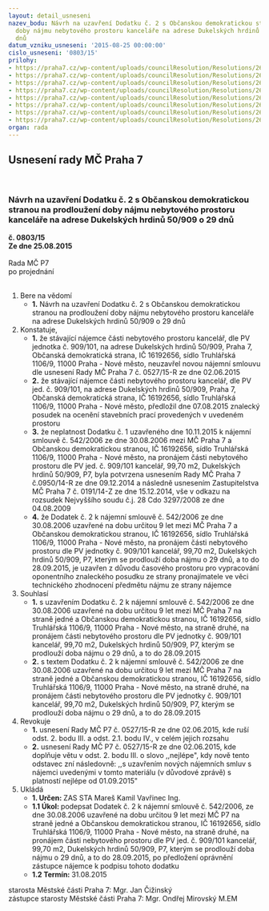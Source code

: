 ```yaml
---
layout: detail_usneseni
nazev_bodu: Návrh na uzavření Dodatku č. 2 s Občanskou demokratickou stranou na prodloužení
  doby nájmu nebytového prostoru kanceláře na adrese Dukelských hrdinů 50/909 o 29
  dnů
datum_vzniku_usneseni: '2015-08-25 00:00:00'
cislo_usneseni: '0803/15'
prilohy:
- https://praha7.cz/wp-content/uploads/councilResolution/Resolutions/26046/54-15-priloha_01_dod2ods.doc
- https://praha7.cz/wp-content/uploads/councilResolution/Resolutions/26046/54-15-priloha_02_dod2ods.doc
- https://praha7.cz/wp-content/uploads/councilResolution/Resolutions/26046/54-15-priloha_03_dod2ods.doc
- https://praha7.cz/wp-content/uploads/councilResolution/Resolutions/26046/54-15-priloha_04_dod2ods.doc
- https://praha7.cz/wp-content/uploads/councilResolution/Resolutions/26046/54-15-priloha_05_dod2ods.pdf
- https://praha7.cz/wp-content/uploads/councilResolution/Resolutions/26046/54-15-priloha_06_dod2ods.pdf
- https://praha7.cz/wp-content/uploads/councilResolution/Resolutions/26046/54-15-priloha_07_dod2ods.pdf
- https://praha7.cz/wp-content/uploads/councilResolution/Resolutions/26046/54-15-priloha_08_DOD2ODS_rev_2408_new.doc
organ: rada
---
```

<div id="ucUsn_pList" class="usn">
	<span><h2>Usnesení rady MČ Praha 7 </h2>
<br></span><div class="standBody">
<span><h3>Návrh na uzavření Dodatku č. 2 s Občanskou demokratickou stranou na prodloužení doby nájmu nebytového prostoru kanceláře na adrese Dukelských hrdinů 50/909 o 29 dnů</h3></span><div class="center">
		<strong>č. 0803/15</strong><br>
	</div>
<div class="center">
		<strong>Ze dne 25.08.2015</strong><br><br>
	</div>Rada MČ P7<br> po projednání<br><br><ol>
<li>Bere na vědomí<ul><li>
<strong>1.</strong> Návrh na uzavření Dodatku č. 2 s Občanskou demokratickou stranou na prodloužení doby nájmu nebytového prostoru kanceláře na adrese Dukelských hrdinů 50/909 o 29 dnů   </li></ul>
</li>
<li>Konstatuje,<ul>
<li>
<strong>1.</strong> že stávající nájemce části nebytového prostoru kancelář, dle PV jednotka č. 909/101, na adrese Dukelských hrdinů 50/909, Praha 7, Občanská demokratická strana, IČ 16192656, sídlo Truhlářská 1106/9, 11000 Praha - Nové město, neuzavřel novou nájemní smlouvu dle usnesení Rady MČ Praha 7 č. 0527/15-R ze dne 02.06.2015</li>
<li>
<strong>2.</strong> že stávající nájemce části nebytového prostoru kancelář, dle PV jed. č. 909/101, na adrese Dukelských hrdinů 50/909, Praha 7, Občanská demokratická strana, IČ 16192656, sídlo Truhlářská 1106/9, 11000 Praha - Nové město, předložil dne 07.08.2015 znalecký posudek na ocenění stavebních prací provedených v uvedeném prostoru</li>
<li>
<strong>3.</strong> že neplatnost Dodatku č. 1 uzavřeného dne 10.11.2015 k nájemní smlouvě č. 542/2006 ze dne 30.08.2006 mezi MČ Praha 7 a Občanskou demokratickou stranou, IČ 16192656, sídlo Truhlářská 1106/9, 11000 Praha - Nové město, na pronájem části nebytového prostoru dle PV jed. č. 909/101 kancelář, 99,70 m2, Dukelských hrdinů 50/909, P7, byla potvrzena usnesením Rady MČ Praha 7 č.0950/14-R ze dne 09.12.2014 a následně usnesením Zastupitelstva MČ Praha 7 č. 0191/14-Z ze dne 15.12.2014, vše v odkazu na rozsudek Nejvyššího soudu č.j. 28 Cdo 3297/2008 ze dne 04.08.2009</li>
<li>
<strong>4.</strong> že Dodatek č. 2 k nájemní smlouvě č. 542/2006 ze dne 30.08.2006 uzavřené na dobu určitou 9 let mezi MČ Praha 7 a Občanskou demokratickou stranou, IČ 16192656, sídlo Truhlářská 1106/9, 11000 Praha - Nové město, na pronájem části nebytového prostoru dle PV jednotky č. 909/101 kancelář, 99,70 m2, Dukelských hrdinů 50/909, P7, kterým se prodlouží doba nájmu o 29 dnů, a to do 28.09.2015, je uzavřen z důvodu časového prostoru pro vypracování oponentního znaleckého posudku ze strany pronajímatele ve věci technického zhodnocení předmětu nájmu ze strany nájemce  </li>
</ul>
</li>
<li>Souhlasí<ul>
<li>
<strong>1.</strong> s uzavřením Dodatku č. 2 k nájemní smlouvě č. 542/2006 ze dne 30.08.2006 uzavřené na dobu určitou 9 let mezi MČ Praha 7 na straně jedné a Občanskou demokratickou stranou, IČ 16192656, sídlo Truhlářská 1106/9, 11000 Praha - Nové město, na straně druhé, na pronájem části nebytového prostoru dle PV jednotky č. 909/101 kancelář, 99,70 m2, Dukelských hrdinů 50/909, P7, kterým se prodlouží doba nájmu o 29 dnů, a to do 28.09.2015</li>
<li>
<strong>2.</strong> s textem Dodatku č. 2 k nájemní smlouvě č. 542/2006 ze dne 30.08.2006 uzavřené na dobu určitou 9 let mezi MČ Praha 7 na straně jedné a Občanskou demokratickou stranou, IČ 16192656, sídlo Truhlářská 1106/9, 11000 Praha - Nové město, na straně druhé, na pronájem části nebytového prostoru dle PV jednotky č. 909/101 kancelář, 99,70 m2, Dukelských hrdinů 50/909, P7, kterým se prodlouží doba nájmu o 29 dnů, a to do 28.09.2015  </li>
</ul>
</li>
<li>Revokuje<ul>
<li>
<strong>1.</strong> usnesení Rady MČ P7 č. 0527/15-R ze dne 02.06.2015, kde ruší odst. 2. bodu III. a odst. 2.1. bodu IV., v celém jejich rozsahu</li>
<li>
<strong>2.</strong> usnesení Rady MČ P7 č. 0527/15-R ze dne 02.06.2015, kde doplňuje větu v odst. 2. bodu III. o slovo ,,nejlépe", kdy nově tento odstavec zní následovně: ,,s uzavřením nových nájemních smluv s nájemci uvedenými v tomto materiálu (v důvodové zprávě) s platností nejlépe od 01.09.2015"          </li>
</ul>
</li>
<li>Ukládá<ul>
<li>
<strong>1. Určen: </strong>ZAS STA Mareš Kamil Vavřinec Ing.</li>
<li>
<strong>1.1 Úkol: </strong>podepsat Dodatek č. 2 k nájemní smlouvě č. 542/2006, ze dne 30.08.2006 uzavřené na dobu určitou 9 let mezi MČ P7 na straně jedné a Občanskou demokratickou stranou, IČ 16192656, sídlo Truhlářská 1106/9, 11000 Praha - Nové město, na straně druhé, na pronájem části nebytového prostoru dle PV jed. č. 909/101 kancelář, 99,70 m2, Dukelských hrdinů 50/909, P7, kterým se prodlouží doba nájmu o 29 dnů, a to do 28.09.2015, po předložení oprávnění zástupce nájemce k podpisu tohoto dodatku</li>
<li>
<strong>1.2 Termín: </strong>31.08.2015</li>
</ul>
</li>
</ol>starosta Městské části Praha 7: Mgr. Jan Čižinský<br>zástupce starosty Městské části Praha 7: Mgr. Ondřej Mirovský M.EM 
</div>
</div>